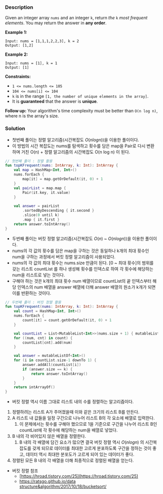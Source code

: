 ### Description

Given an integer array `nums` and an integer `k`, return *the* `k` *most frequent elements*. You may return the answer in **any order**.

**Example 1:**

```
Input: nums = [1,1,1,2,2,3], k = 2
Output: [1,2]

```

**Example 2:**

```
Input: nums = [1], k = 1
Output: [1]

```

**Constraints:**

- `1 <= nums.length <= 105`
- `104 <= nums[i] <= 104`
- `k` is in the range `[1, the number of unique elements in the array]`.
- It is **guaranteed** that the answer is **unique**.

**Follow up:** Your algorithm's time complexity must be better than `O(n log n)`, where n is the array's size.

### Solution

- 첫번째 풀이는 정렬 알고리즘(시간복잡도 $O(n log n)$)을 이용한 풀이이다.
- 이 방법의 시간 복잡도는 nums를 탐색하고 횟수를 담은 map을 Pair로 다시 변환하며 거친 O(n) + 정렬 알고리즘의 시간복잡도 O(n log n) 이 된다.

```kotlin
// 첫번째 풀이 : 정렬 활용
fun topKFrequent(nums: IntArray, k: Int): IntArray {
    val map = HashMap<Int, Int>()
    nums.forEach { 
        map[it] = map.getOrDefault(it, 0) + 1
    }
    val pairList = map.map { 
        Pair(it.key, it.value)
    }
    
    val answer = pairList
        .sortedByDescending { it.second }
        .slice(0 until k)
        .map { it.first }
    return answer.toIntArray()
}
```

- 두번째 풀이는 버킷 정렬 알고리즘(시간복잡도 $O(n)$ ~ $O(n log n)$)을 이용한 풀이이다.
- nums의 각 값의 횟수를 담은 map을 구하는 것은 동일하나 k개의 최대 횟수인 num을 구하는 과정에서 버킷 정렬 알고리즘이 사용되었다.
- nums의 각 값의 최대 횟수는 nums.size 만큼이 된다. [0 ~ 최대 횟수]의 범위를 갖는 리스트 countList 를 하나 생성해 횟수를 인덱스로 하여 각 횟수에 해당하는 num을 리스트로 넣는 것이다.
- 구해야 하는 것은 k개의 최대 횟수 num 배열이므로 countList의 끝 인덱스부터 해당 인덱스의 num 배열을 answer 배열에 더해 answer 배열의 원소가 k개가 되면 이를 반환하는 것이다.

```kotlin
// 두번째 풀이 : 버킷 정렬 활용
fun topKFrequent(nums: IntArray, k: Int): IntArray {
    val count = HashMap<Int, Int>()
    nums.forEach { 
        count[it] = count.getOrDefault(it, 0) + 1
    }

    val countList = List<MutableList<Int>>(nums.size + 1) { mutableListOf() }
    for ((num, cnt) in count) {
        countList[cnt].add(num)
    }

    val answer = mutableListOf<Int>()
    for (i in countList.size-1 downTo 1) {
        answer.addAll(countList[i])
        if (answer.size == k) {
            return answer.toIntArray()
        }
    }
    return intArrayOf()
}
```

- 버킷 정렬 역시 이름 그대로 리스트 내의 수를 정렬하는 알고리즘이다.
1. 정렬하려는 리스트 A가 주어졌을때 이와 같은 크기의 리스트 B를 만든다.
2. A 리스트 내 값들을 일정 구간으로 나누어 리스트 B의 각 요소에 배열로 입력한다.
    1. 이 문제에서는 횟수를 구해야 했으므로 1을 기준으로 구간을 나누어 리스트 B인 countList에 각 횟수에 해당하는 num을 배열로 넣었다.
3. B 내의 각 비어있지 않은 배열을 정렬한다.
    1. B 내의 각 배열에 담긴 요소가 많으면 결국 버킷 정렬 역시 $O(n log n)$ 의 시간복잡도를 갖게 되므로 데이터를 최대한 고르게 분포하도록 구간을 정하는 것이 좋고, 데이터 역시 최대한 분포도가 고르게 되어 있는 데이터가 좋다.
4. 정렬된 모든 B 내의 각 배열을 더해 최종적으로 정렬된 배열을 얻는다.
- 버킷 정렬 참조
    - [https://hroad.tistory.com/25](https://hroad.tistory.com/25)
    - [https://ratsgo.github.io/data structure&algorithm/2017/10/18/bucketsort/](https://ratsgo.github.io/data%20structure&algorithm/2017/10/18/bucketsort/)

